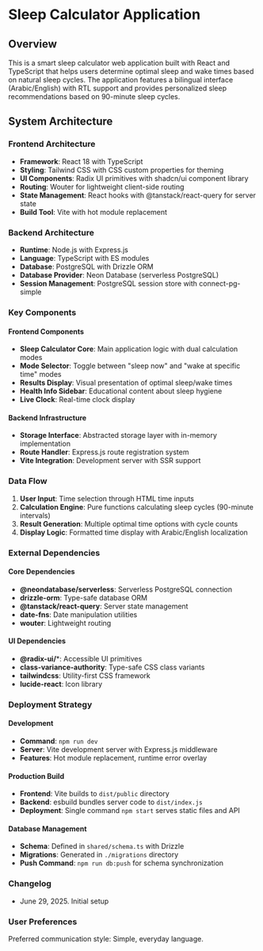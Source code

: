 # Sleep Calculator Application

## Overview

This is a smart sleep calculator web application built with React and TypeScript that helps users determine optimal sleep and wake times based on natural sleep cycles. The application features a bilingual interface (Arabic/English) with RTL support and provides personalized sleep recommendations based on 90-minute sleep cycles.

## System Architecture

### Frontend Architecture
- **Framework**: React 18 with TypeScript
- **Styling**: Tailwind CSS with CSS custom properties for theming
- **UI Components**: Radix UI primitives with shadcn/ui component library
- **Routing**: Wouter for lightweight client-side routing
- **State Management**: React hooks with @tanstack/react-query for server state
- **Build Tool**: Vite with hot module replacement

### Backend Architecture
- **Runtime**: Node.js with Express.js
- **Language**: TypeScript with ES modules
- **Database**: PostgreSQL with Drizzle ORM
- **Database Provider**: Neon Database (serverless PostgreSQL)
- **Session Management**: PostgreSQL session store with connect-pg-simple

### Key Components

#### Frontend Components
- **Sleep Calculator Core**: Main application logic with dual calculation modes
- **Mode Selector**: Toggle between "sleep now" and "wake at specific time" modes
- **Results Display**: Visual presentation of optimal sleep/wake times
- **Health Info Sidebar**: Educational content about sleep hygiene
- **Live Clock**: Real-time clock display

#### Backend Infrastructure
- **Storage Interface**: Abstracted storage layer with in-memory implementation
- **Route Handler**: Express.js route registration system
- **Vite Integration**: Development server with SSR support

### Data Flow

1. **User Input**: Time selection through HTML time inputs
2. **Calculation Engine**: Pure functions calculating sleep cycles (90-minute intervals)
3. **Result Generation**: Multiple optimal time options with cycle counts
4. **Display Logic**: Formatted time display with Arabic/English localization

### External Dependencies

#### Core Dependencies
- **@neondatabase/serverless**: Serverless PostgreSQL connection
- **drizzle-orm**: Type-safe database ORM
- **@tanstack/react-query**: Server state management
- **date-fns**: Date manipulation utilities
- **wouter**: Lightweight routing

#### UI Dependencies
- **@radix-ui/***: Accessible UI primitives
- **class-variance-authority**: Type-safe CSS class variants
- **tailwindcss**: Utility-first CSS framework
- **lucide-react**: Icon library

### Deployment Strategy

#### Development
- **Command**: `npm run dev`
- **Server**: Vite development server with Express.js middleware
- **Features**: Hot module replacement, runtime error overlay

#### Production Build
- **Frontend**: Vite builds to `dist/public` directory
- **Backend**: esbuild bundles server code to `dist/index.js`
- **Deployment**: Single command `npm start` serves static files and API

#### Database Management
- **Schema**: Defined in `shared/schema.ts` with Drizzle
- **Migrations**: Generated in `./migrations` directory
- **Push Command**: `npm run db:push` for schema synchronization

### Changelog
- June 29, 2025. Initial setup

### User Preferences

Preferred communication style: Simple, everyday language.